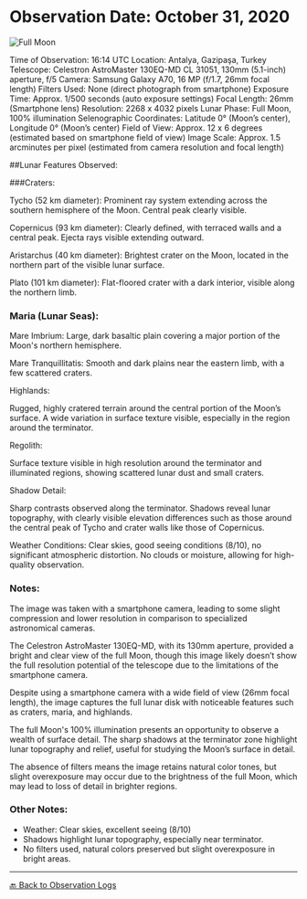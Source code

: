 # Observation Date: October 31, 2020
![Full Moon](moon-photo1.jpg)

Time of Observation: 16:14 UTC
Location: Antalya, Gazipaşa, Turkey
Telescope: Celestron AstroMaster 130EQ-MD CL 31051, 130mm (5.1-inch) aperture, f/5
Camera: Samsung Galaxy A70, 16 MP (f/1.7, 26mm focal length)
Filters Used: None (direct photograph from smartphone)
Exposure Time: Approx. 1/500 seconds (auto exposure settings)
Focal Length: 26mm (Smartphone lens)
Resolution: 2268 x 4032 pixels
Lunar Phase: Full Moon, 100% illumination
Selenographic Coordinates: Latitude 0° (Moon’s center), Longitude 0° (Moon’s center)
Field of View: Approx. 12 x 6 degrees (estimated based on smartphone field of view)
Image Scale: Approx. 1.5 arcminutes per pixel (estimated from camera resolution and focal length)

##Lunar Features Observed:

###Craters:

Tycho (52 km diameter): Prominent ray system extending across the southern hemisphere of the Moon. Central peak clearly visible.

Copernicus (93 km diameter): Clearly defined, with terraced walls and a central peak. Ejecta rays visible extending outward.

Aristarchus (40 km diameter): Brightest crater on the Moon, located in the northern part of the visible lunar surface.

Plato (101 km diameter): Flat-floored crater with a dark interior, visible along the northern limb.

### Maria (Lunar Seas):

Mare Imbrium: Large, dark basaltic plain covering a major portion of the Moon's northern hemisphere.

Mare Tranquillitatis: Smooth and dark plains near the eastern limb, with a few scattered craters.

Highlands:

Rugged, highly cratered terrain around the central portion of the Moon’s surface. A wide variation in surface texture visible, especially in the region around the terminator.

Regolith:

Surface texture visible in high resolution around the terminator and illuminated regions, showing scattered lunar dust and small craters.

Shadow Detail:

Sharp contrasts observed along the terminator. Shadows reveal lunar topography, with clearly visible elevation differences such as those around the central peak of Tycho and crater walls like those of Copernicus.

Weather Conditions: Clear skies, good seeing conditions (8/10), no significant atmospheric distortion. No clouds or moisture, allowing for high-quality observation.

### Notes:

The image was taken with a smartphone camera, leading to some slight compression and lower resolution in comparison to specialized astronomical cameras.

The Celestron AstroMaster 130EQ-MD, with its 130mm aperture, provided a bright and clear view of the full Moon, though this image likely doesn’t show the full resolution potential of the telescope due to the limitations of the smartphone camera.

Despite using a smartphone camera with a wide field of view (26mm focal length), the image captures the full lunar disk with noticeable features such as craters, maria, and highlands.

The full Moon's 100% illumination presents an opportunity to observe a wealth of surface detail. The sharp shadows at the terminator zone highlight lunar topography and relief, useful for studying the Moon’s surface in detail.

The absence of filters means the image retains natural color tones, but slight overexposure may occur due to the brightness of the full Moon, which may lead to loss of detail in brighter regions.


### **Other Notes:**

- Weather: Clear skies, excellent seeing (8/10)  
- Shadows highlight lunar topography, especially near terminator.  
- No filters used, natural colors preserved but slight overexposure in bright areas.

---
[🔙 Back to Observation Logs](https://yusufsehauysal.github.io/astronomy/index.md)
